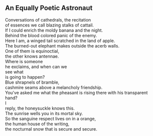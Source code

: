 An Equally Poetic Astronaut
---------------------------
Conversations of cathedrals, the recitation  
of essences we call blazing stalks of cattail.  
If I could enrich the moldy banana and the night.  
Behind the blood colored panic of the enemy.  
Here I am, a winged tail scratched in the land of apple.  
The burned-out elephant makes outside the acerb walls.  
One of them is equinoctial,  
the other knows antennae.  
Where is someone  
he exclaims, and when can we  
see what  
is going to happen?  
Blue shrapnels of bramble,  
cashmire seams above a melancholy friendship.  
You've asked me what the pheasant is rising there with his transparent hand?  
I  
reply, the honeysuckle knows this.  
The sunrise wells you in its mortal sky.  
So the sanguine respect lives on in a orange,  
the human house of the writing,  
the nocturnal snow that is secure and secure.  
